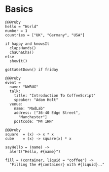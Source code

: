 <!SLIDE>

# Basics

<!SLIDE>

    @@@ruby
    hello = "World"
    number = 1
    countries = ["UK", "Germany", "USA"]

    if happy and knowsIt
      clapsHands()
      chaChaCha()
    else
      showIt()

    gottaGetDown() if friday

<!SLIDE>

    @@@ruby
    event =
      name: "NWRUG"
      talk:
        title: "Introduction To CoffeeScript"
        speaker: "Adam Holt"
      venue:
        name: "MadLab"
        address: ["36-40 Edge Street", 
          "Manchester"]
        postcode: "M4 1HN"

<!SLIDE>

    @@@ruby
    square  = (x) -> x * x
    cube    = (x) -> square(x) * x

    sayHello = (name) ->
      alert("Hello, #{name}")

    fill = (container, liquid = "coffee") ->
      "Filling the #{container} with #{liquid}.."

